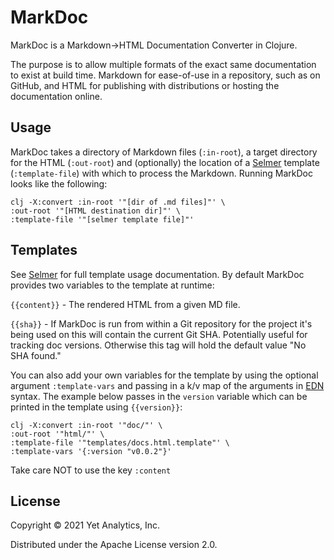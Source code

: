 # MarkDoc

MarkDoc is a Markdown->HTML Documentation Converter in Clojure.

The purpose is to allow multiple formats of the exact same documentation to exist at build time. Markdown for ease-of-use in a repository, such as on GitHub, and HTML for publishing with distributions or hosting the documentation online.

## Usage

MarkDoc takes a directory of Markdown files (`:in-root`), a target directory for the HTML (`:out-root`) and (optionally) the location of a [Selmer](https://github.com/yogthos/Selmer) template (`:template-file`) with which to process the Markdown. Running MarkDoc looks like the following:

```
clj -X:convert :in-root '"[dir of .md files]"' \
:out-root '"[HTML destination dir]"' \
:template-file '"[selmer template file]"'
```

## Templates

See [Selmer](https://github.com/yogthos/Selmer) for full template usage documentation. By default MarkDoc provides two variables to the template at runtime:

`{{content}}` - The rendered HTML from a given MD file.

`{{sha}}` - If MarkDoc is run from within a Git repository for the project it's being used on this will contain the current Git SHA. Potentially useful for tracking doc versions. Otherwise this tag will hold the default value "No SHA found."

You can also add your own variables for the template by using the optional argument `:template-vars` and passing in a k/v map of the arguments in [EDN](https://github.com/edn-format/edn) syntax. The example below passes in the `version` variable which can be printed in the template using `{{version}}`:

```
clj -X:convert :in-root '"doc/"' \
:out-root '"html/"' \
:template-file '"templates/docs.html.template"' \
:template-vars '{:version "v0.0.2"}'
```

Take care NOT to use the key `:content`

## License

Copyright © 2021 Yet Analytics, Inc.

Distributed under the Apache License version 2.0.

